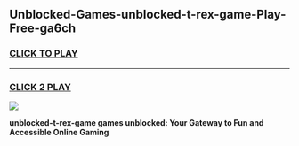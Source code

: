 
## Unblocked-Games-unblocked-t-rex-game-Play-Free-ga6ch
<h3>
<a href="https://premium76.site?title=unblocked-t-rex-game&ref=10A">CLICK TO PLAY</a></h3>
<hr>

<h3>
<a href="https://premium76.site?title=unblocked-t-rex-game&ref=10A">CLICK 2 PLAY</a>
  
</h3>

<a href="https://premium76.site?title=unblocked-t-rex-game&ref=10A"><img src="https://clearcache.store/games.png"></a>


**unblocked-t-rex-game games unblocked: Your Gateway to Fun and Accessible Online Gaming**
